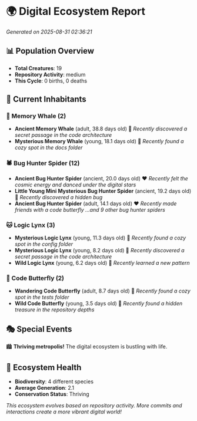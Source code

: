 # 🌍 Digital Ecosystem Report
*Generated on 2025-08-31 02:36:21*

## 📊 Population Overview
- **Total Creatures**: 19
- **Repository Activity**: medium
- **This Cycle**: 0 births, 0 deaths

## 👥 Current Inhabitants

### 🐋 Memory Whale (2)
- **Ancient Memory Whale** (adult, 38.8 days old) 💛
  *Recently discovered a secret passage in the code architecture*
- **Mysterious Memory Whale** (young, 18.1 days old) 💚
  *Recently found a cozy spot in the docs folder*

### 🕷️ Bug Hunter Spider (12)
- **Ancient Bug Hunter Spider** (ancient, 20.0 days old) ❤️
  *Recently felt the cosmic energy and danced under the digital stars*
- **Little Young Mini Mysterious Bug Hunter Spider** (ancient, 19.2 days old) 💛
  *Recently discovered a hidden bug*
- **Ancient Bug Hunter Spider** (adult, 14.1 days old) ❤️
  *Recently made friends with a code butterfly*
  *...and 9 other bug hunter spiders*

### 🐱 Logic Lynx (3)
- **Mysterious Logic Lynx** (young, 11.3 days old) 💛
  *Recently found a cozy spot in the config folder*
- **Mysterious Logic Lynx** (young, 8.2 days old) 💚
  *Recently discovered a secret passage in the code architecture*
- **Wild Logic Lynx** (young, 6.2 days old) 💚
  *Recently learned a new pattern*

### 🦋 Code Butterfly (2)
- **Wandering Code Butterfly** (adult, 8.7 days old) 💚
  *Recently found a cozy spot in the tests folder*
- **Wild Code Butterfly** (young, 3.5 days old) 💚
  *Recently found a hidden treasure in the repository depths*

## 🎭 Special Events

🏙️ **Thriving metropolis!** The digital ecosystem is bustling with life.

## 🔬 Ecosystem Health
- **Biodiversity**: 4 different species
- **Average Generation**: 2.1
- **Conservation Status**: Thriving

*This ecosystem evolves based on repository activity. More commits and interactions create a more vibrant digital world!*